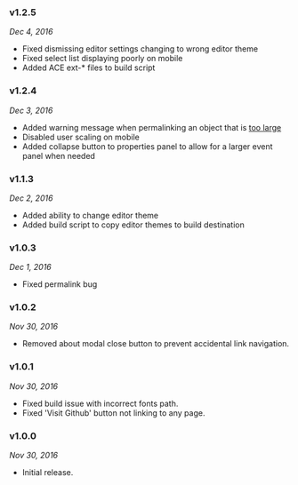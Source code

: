 ### v1.2.5
_Dec 4, 2016_
* Fixed dismissing editor settings changing to wrong editor theme
* Fixed select list displaying poorly on mobile
* Added ACE ext-* files to build script

### v1.2.4
_Dec 3, 2016_
* Added warning message when permalinking an object that is [too large](https://github.com/christopherwk210/objShare/issues/1)
* Disabled user scaling on mobile
* Added collapse button to properties panel to allow for a larger event panel when needed

### v1.1.3
_Dec 2, 2016_
* Added ability to change editor theme
* Added build script to copy editor themes to build destination

### v1.0.3
_Dec 1, 2016_
* Fixed permalink bug

### v1.0.2
_Nov 30, 2016_
* Removed about modal close button to prevent accidental link navigation.

### v1.0.1
_Nov 30, 2016_
* Fixed build issue with incorrect fonts path.
* Fixed 'Visit Github' button not linking to any page.

### v1.0.0
_Nov 30, 2016_
* Initial release.
